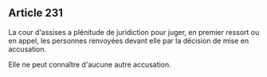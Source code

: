 Article 231
----
La cour d'assises a plénitude de juridiction pour juger, en premier ressort ou
en appel, les personnes renvoyées devant elle par la décision de mise en
accusation.

Elle ne peut connaître d'aucune autre accusation.

